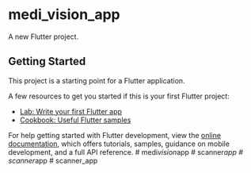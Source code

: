 # medi_vision_app

A new Flutter project.

## Getting Started

This project is a starting point for a Flutter application.

A few resources to get you started if this is your first Flutter project:

- [Lab: Write your first Flutter app](https://docs.flutter.dev/get-started/codelab)
- [Cookbook: Useful Flutter samples](https://docs.flutter.dev/cookbook)

For help getting started with Flutter development, view the
[online documentation](https://docs.flutter.dev/), which offers tutorials,
samples, guidance on mobile development, and a full API reference.
#   m e d i _ v i s i o n _ a p p  
 #   s c a n n e r _ a p p  
 #   s c a n n e r _ a p p  
 #   s c a n n e r _ a p p  
 